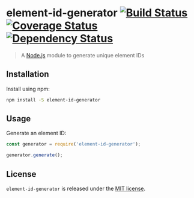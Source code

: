 # element-id-generator [![Build Status](https://travis-ci.org/xavierdutreilh/element-id-generator.svg?branch=master)](https://travis-ci.org/xavierdutreilh/element-id-generator) [![Coverage Status](https://coveralls.io/repos/github/xavierdutreilh/element-id-generator/badge.svg?branch=master)](https://coveralls.io/github/xavierdutreilh/element-id-generator?branch=master) [![Dependency Status](https://gemnasium.com/badges/github.com/xavierdutreilh/element-id-generator.svg)](https://gemnasium.com/github.com/xavierdutreilh/element-id-generator)

> A [Node.js](https://nodejs.org/) module to generate unique element IDs

## Installation

Install using npm:

```bash
npm install -S element-id-generator
```

## Usage

Generate an element ID:

```javascript
const generator = require('element-id-generator');

generator.generate();
```

## License

`element-id-generator` is released under the [MIT license](http://en.wikipedia.org/wiki/MIT_License).
